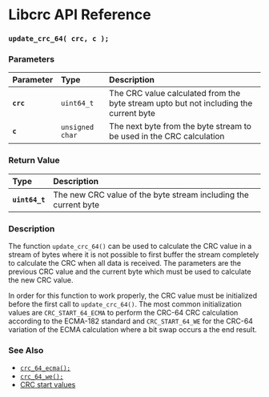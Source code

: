 # Libcrc API Reference

### `update_crc_64( crc, c );`

### Parameters

| Parameter | Type | Description |
| :--- | :--- | :--- |
|**`crc`**|`uint64_t`|The CRC value calculated from the byte stream upto but not including the current byte|
|**`c`**|`unsigned char`|The next byte from the byte stream to be used in the CRC calculation|

### Return Value

| Type | Description |
| :--- | :--- |
|**`uint64_t`**|The new CRC value of the byte stream including the current byte|

### Description

The function `update_crc_64()` can be used to calculate the CRC value in a stream of bytes where it is not possible to first buffer the stream completely to calculate the CRC when all data is received. The parameters are the previous CRC value and the current byte which must be used to calculate the new CRC value.

In order for this function to work properly, the CRC value must be initialized before the first call to `update_crc_64()`. The most common initialization values are `CRC_START_64_ECMA` to perform the CRC-64 CRC calculation according to the ECMA-182 standard and `CRC_START_64_WE` for the CRC-64 variation of the ECMA calculation where a bit swap occurs a the end result.

### See Also

* [`crc_64_ecma();`](crc_64_ecma.md)
* [`crc_64_we();`](crc_64_we.md)
* [CRC start values](crc_start.md)
